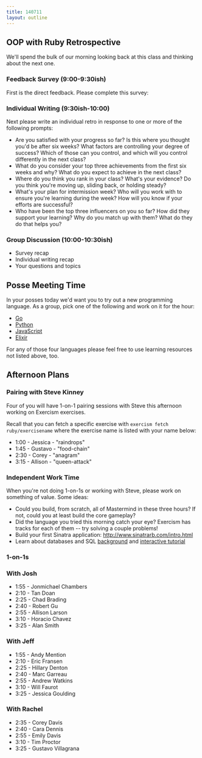 ```yaml
---
title: 140711
layout: outline
---
```


## OOP with Ruby Retrospective

We'll spend the bulk of our morning looking back at this class and thinking
about the next one.

### Feedback Survey (9:00-9:30ish)

First is the direct feedback. Please complete this survey:

### Individual Writing (9:30ish-10:00)

Next please write an individual retro in response to one or more of the following
prompts:

* Are you satisfied with your progress so far? Is this where you thought you'd
be after six weeks? What factors are controlling your degree of success? Which
of those can you control, and which will you control differently in the next
class?
* What do you consider your top three achievements from the first six weeks and
why? What do you expect to achieve in the next class?
* Where do you think you rank in your class? What's your evidence? Do you think
you're moving up, sliding back, or holding steady?
* What's your plan for intermission week? Who will you work with to ensure
you're learning during the week? How will you know if your efforts are
successful?
* Who have been the top three influencers on you so far? How did they support
your learning? Why do you match up with them? What do they do that helps you?

### Group Discussion (10:00-10:30ish)

* Survey recap
* Individual writing recap
* Your questions and topics

## Posse Meeting Time

In your posses today we'd want you to try out a new programming language. As
a group, pick one of the following and work on it for the hour:

* [Go](http://www.golang-book.com/1/index.htm)
* [Python](https://docs.python.org/2/tutorial/)
* [JavaScript](http://www.codecademy.com/en/tracks/javascript)
* [Elixir](http://elixir-lang.org/getting_started/1.html)

For any of those four languages please feel free to use learning resources
not listed above, too.

## Afternoon Plans

### Pairing with Steve Kinney

Four of you will have 1-on-1 pairing sessions with Steve this afternoon working
on Exercism exercises.

Recall that you can fetch a specific exercise with `exercism fetch ruby/exercisename`
where the exercise name is listed with your name below:

* 1:00 - Jessica - "raindrops"
* 1:45 - Gustavo - "food-chain"
* 2:30 - Corey - "anagram"
* 3:15 - Allison - "queen-attack"

### Independent Work Time

When you're not doing 1-on-1s or working with Steve, please work on something of
value. Some ideas:

* Could you build, from scratch, all of Mastermind in these three hours? If not,
could you at least build the core gameplay?
* Did the language you tried this morning catch your eye? Exercism has tracks for
each of them -- try solving a couple problems!
* Build your first Sinatra application: http://www.sinatrarb.com/intro.html
* Learn about databases and SQL [background](http://databases.about.com/od/sql/a/sql.htm) and [interactive tutorial](http://sqlzoo.net/wiki/Main_Page)

### 1-on-1s

### With Josh

* 1:55 - Jonmichael Chambers
* 2:10 - Tan Doan
* 2:25 - Chad Brading
* 2:40 - Robert Gu
* 2:55 - Allison Larson
* 3:10 - Horacio Chavez
* 3:25 - Alan Smith

### With Jeff

* 1:55 - Andy Mention
* 2:10 - Eric Fransen
* 2:25 - Hillary Denton
* 2:40 - Marc Garreau
* 2:55 - Andrew Watkins
* 3:10 - Will Faurot
* 3:25 - Jessica Goulding

### With Rachel

* 2:35 - Corey Davis
* 2:40 - Cara Dennis
* 2:55 - Emily Davis
* 3:10 - Tim Proctor
* 3:25 - Gustavo Villagrana
